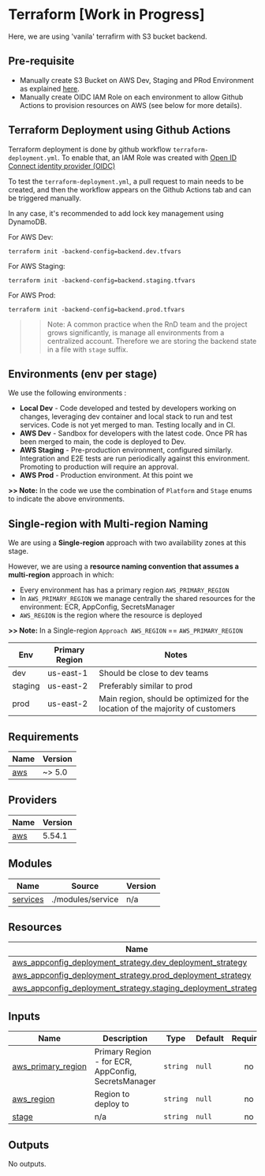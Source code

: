 # Terraform [Work in Progress]
Here, we are using 'vanila' terrafirm with S3 bucket backend.

## Pre-requisite
* Manually create S3 Bucket on AWS Dev, Staging and PRod Environment as explained [here](https://developer.hashicorp.com/terraform/language/settings/backends/s3).
* Manually create OIDC IAM Role on each environment to allow Github Actions to provision resources on AWS (see below for more details).

## Terraform Deployment using Github Actions
Terraform deployment is done by github workflow `terraform-deployment.yml`.
To enable that, an IAM Role was created with [Open ID Connect identity provider (OIDC)](https://docs.github.com/en/actions/deployment/security-hardening-your-deployments/configuring-openid-connect-in-amazon-web-services)

To test the `terraform-deployment.yml`, a pull request to main needs to be created, and then the workflow appears on the Github Actions tab and can be triggered manually.

In any case, it's recommended to add lock key management using DynamoDB.

For AWS Dev:
```shell
terraform init -backend-config=backend.dev.tfvars
```

For AWS Staging:
```shell
terraform init -backend-config=backend.staging.tfvars
```

For AWS Prod:
```shell
terraform init -backend-config=backend.prod.tfvars
```

>>Note: A common practice when the RnD team and the project grows significantly, is manage all environments from a centralized account. Therefore we are storing the backend state in a file with `stage` suffix.

## Environments (env per stage)

We use the following environments :

- **Local Dev** - Code developed and tested by developers working on changes, leveraging dev container and local stack to run and test services. Code is not yet merged to man. Testing locally and in CI.
- **AWS Dev** - Sandbox for developers with the latest code. Once PR has been merged to main, the code is deployed to Dev.
- **AWS Staging** - Pre-production environment, configured similarly. Integration and E2E tests are run periodically against this environment. Promoting to production will require an approval.
- **AWS Prod** - Production environment. At this point we

**>> Note:** In the code we use the combination of `Platform` and `Stage` enums to indicate the above environments. 

## Single-region with Multi-region Naming

We are using a **Single-region** approach with two availability zones at this stage.

However, we are using a **resource naming convention that assumes a multi-region** approach in which:

- Every environment has has a primary region `AWS_PRIMARY_REGION`
- In `AWS_PRIMARY_REGION` we manage centrally the shared resources for the environment:  ECR, AppConfig, SecretsManager
- `AWS_REGION` is the region where the resource is deployed

**>> Note:** In a Single-region `Approach AWS_REGION` == `AWS_PRIMARY_REGION`

| Env | Primary Region | Notes |
| --- | --- | --- |
| dev |  us-east-1 | Should be close to dev teams |
| staging | us-east-2  | Preferably similar to prod |
| prod | us-east-2 | Main region, should be optimized for the location of the majority of customers |

<!-- BEGIN_TF_DOCS -->
## Requirements

| Name | Version |
|------|---------|
| <a name="requirement_aws"></a> [aws](#requirement\_aws) | ~> 5.0 |

## Providers

| Name | Version |
|------|---------|
| <a name="provider_aws"></a> [aws](#provider\_aws) | 5.54.1 |

## Modules

| Name | Source | Version |
|------|--------|---------|
| <a name="module_services"></a> [services](#module\_services) | ./modules/service | n/a |

## Resources

| Name | Type |
|------|------|
| [aws_appconfig_deployment_strategy.dev_deployment_strategy](https://registry.terraform.io/providers/hashicorp/aws/latest/docs/resources/appconfig_deployment_strategy) | resource |
| [aws_appconfig_deployment_strategy.prod_deployment_strategy](https://registry.terraform.io/providers/hashicorp/aws/latest/docs/resources/appconfig_deployment_strategy) | resource |
| [aws_appconfig_deployment_strategy.staging_deployment_strategy](https://registry.terraform.io/providers/hashicorp/aws/latest/docs/resources/appconfig_deployment_strategy) | resource |

## Inputs

| Name | Description | Type | Default | Required |
|------|-------------|------|---------|:--------:|
| <a name="input_aws_primary_region"></a> [aws\_primary\_region](#input\_aws\_primary\_region) | Primary Region - for ECR, AppConfig, SecretsManager | `string` | `null` | no |
| <a name="input_aws_region"></a> [aws\_region](#input\_aws\_region) | Region to deploy to | `string` | `null` | no |
| <a name="input_stage"></a> [stage](#input\_stage) | n/a | `string` | `null` | no |

## Outputs

No outputs.
<!-- END_TF_DOCS -->